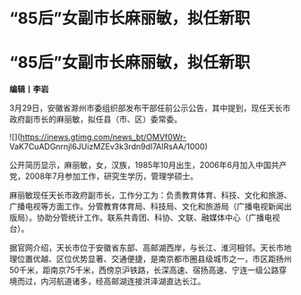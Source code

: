 # “85后”女副市长麻丽敏，拟任新职

# “85后”女副市长麻丽敏，拟任新职

**编辑丨李岩**

3月29日，安徽省滁州市委组织部发布干部任前公示公告，其中提到，现任天长市政府副市长的麻丽敏，拟任县（市、区）委常委。

![](https://inews.gtimg.com/news_bt/OMVf0Wr-
VaK7CuADGnrnjl6JUizMZEv3k3rdn9dI7AIRsAA/1000)

公开简历显示，麻丽敏，女，汉族，1985年10月出生，2006年6月加入中国共产党，2008年7月参加工作，研究生学历，管理学硕士。

麻丽敏现任天长市政府副市长，工作分工为：负责教育体育、科技、文化和旅游、广播电视等方面工作。分管教育体育局、科技局、文化和旅游局（广播电视新闻出版局）。协助分管统计工作。联系共青团、科协、文联、融媒体中心（广播电视台）。

据官网介绍，天长市位于安徽省东部、高邮湖西岸，与长江、淮河相邻。天长市地理位置优越、区位优势显著、交通便捷，是南京都市圈县级城市之一，市区距扬州50千米，距南京75千米，西傍京沪铁路，长深高速、宿扬高速、宁连一级公路穿境而过，内河航道诸多，经高邮湖连接洪泽湖直达长江。

